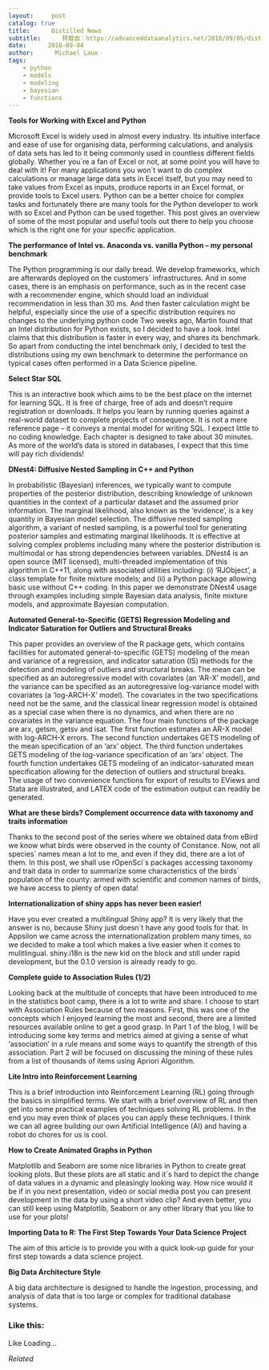 ```yaml
---
layout:     post
catalog: true
title:      Distilled News
subtitle:      转载自：https://advanceddataanalytics.net/2018/09/05/distilled-news-852/
date:      2018-09-04
author:      Michael Laux
tags:
    - python
    - models
    - modeling
    - bayesian
    - functions
---
```


**Tools for Working with Excel and Python**

Microsoft Excel is widely used in almost every industry. Its intuitive interface and ease of use for organising data, performing calculations, and analysis of data sets has led to it being commonly used in countless different fields globally. Whether you´re a fan of Excel or not, at some point you will have to deal with it! For many applications you won´t want to do complex calculations or manage large data sets in Excel itself, but you may need to take values from Excel as inputs, produce reports in an Excel format, or provide tools to Excel users. Python can be a better choice for complex tasks and fortunately there are many tools for the Python developer to work with so Excel and Python can be used together. This post gives an overview of some of the most popular and useful tools out there to help you choose which is the right one for your specific application.

**The performance of Intel vs. Anaconda vs. vanilla Python – my personal benchmark**

The Python programming is our daily bread. We develop frameworks, which are afterwards deployed on the customers´ infrastructures. And in some cases, there is an emphasis on performance, such as in the recent case with a recommender engine, which should load an individual recommendation in less than 30 ms. And then faster calculation might be helpful, especially since the use of a specific distribution requires no changes to the underlying python code Two weeks ago, Martin found that an Intel distribution for Python exists, so I decided to have a look. Intel claims that this distribution is faster in every way, and shares its benchmark. So apart from conducting the intel benchmark only, I decided to test the distributions using my own benchmark to determine the performance on typical cases often performed in a Data Science pipeline.

**Select Star SQL**

This is an interactive book which aims to be the best place on the internet for learning SQL. It is free of charge, free of ads and doesn’t require registration or downloads. It helps you learn by running queries against a real-world dataset to complete projects of consequence. It is not a mere reference page – it conveys a mental model for writing SQL. I expect little to no coding knowledge. Each chapter is designed to take about 30 minutes. As more of the world’s data is stored in databases, I expect that this time will pay rich dividends!

**DNest4: Diffusive Nested Sampling in C++ and Python**

In probabilistic (Bayesian) inferences, we typically want to compute properties of the posterior distribution, describing knowledge of unknown quantities in the context of a particular dataset and the assumed prior information. The marginal likelihood, also known as the ‘evidence’, is a key quantity in Bayesian model selection. The diffusive nested sampling algorithm, a variant of nested sampling, is a powerful tool for generating posterior samples and estimating marginal likelihoods. It is effective at solving complex problems including many where the posterior distribution is multimodal or has strong dependencies between variables. DNest4 is an open source (MIT licensed), multi-threaded implementation of this algorithm in C++11, along with associated utilities including: (i) ‘RJObject’, a class template for finite mixture models; and (ii) a Python package allowing basic use without C++ coding. In this paper we demonstrate DNest4 usage through examples including simple Bayesian data analysis, finite mixture models, and approximate Bayesian computation.

**Automated General-to-Specific (GETS) Regression Modeling and Indicator Saturation for Outliers and Structural Breaks**

This paper provides an overview of the R package gets, which contains facilities for automated general-to-specific (GETS) modeling of the mean and variance of a regression, and indicator saturation (IS) methods for the detection and modeling of outliers and structural breaks. The mean can be specified as an autoregressive model with covariates (an ‘AR-X’ model), and the variance can be specified as an autoregressive log-variance model with covariates (a ‘log-ARCH-X’ model). The covariates in the two specifications need not be the same, and the classical linear regression model is obtained as a special case when there is no dynamics, and when there are no covariates in the variance equation. The four main functions of the package are arx, getsm, getsv and isat. The first function estimates an AR-X model with log-ARCH-X errors. The second function undertakes GETS modeling of the mean specification of an ‘arx’ object. The third function undertakes GETS modeling of the log-variance specification of an ‘arx’ object. The fourth function undertakes GETS modeling of an indicator-saturated mean specification allowing for the detection of outliers and structural breaks. The usage of two convenience functions for export of results to EViews and Stata are illustrated, and LATEX code of the estimation output can readily be generated.

**What are these birds? Complement occurrence data with taxonomy and traits information**

Thanks to the second post of the series where we obtained data from eBird we know what birds were observed in the county of Constance. Now, not all species´ names mean a lot to me, and even if they did, there are a lot of them. In this post, we shall use rOpenSci´s packages accessing taxonomy and trait data in order to summarize some characteristics of the birds´ population of the county: armed with scientific and common names of birds, we have access to plenty of open data!

**Internationalization of shiny apps has never been easier!**

Have you ever created a multilingual Shiny app? It is very likely that the answer is no, because Shiny just doesn´t have any good tools for that. In Appsilon we came across the internationalization problem many times, so we decided to make a tool which makes a live easier when it comes to mulitlingual. shiny.i18n is the new kid on the block and still under rapid development, but the 0.1.0 version is already ready to go.

**Complete guide to Association Rules (1/2)**

Looking back at the multitude of concepts that have been introduced to me in the statistics boot camp, there is a lot to write and share. I choose to start with Association Rules because of two reasons. First, this was one of the concepts which I enjoyed learning the most and second, there are a limited resources available online to get a good grasp. In Part 1 of the blog, I will be introducing some key terms and metrics aimed at giving a sense of what ‘association’ in a rule means and some ways to quantify the strength of this association. Part 2 will be focused on discussing the mining of these rules from a list of thousands of items using Apriori Algorithm.

**Lite Intro into Reinforcement Learning**

This is a brief introduction into Reinforcement Learning (RL) going through the basics in simplified terms. We start with a brief overview of RL and then get into some practical examples of techniques solving RL problems. In the end you may even think of places you can apply these techniques. I think we can all agree building our own Artificial Intelligence (AI) and having a robot do chores for us is cool.

**How to Create Animated Graphs in Python**

Matplotlib and Seaborn are some nice libraries in Python to create great looking plots. But these plots are all static and it´s hard to depict the change of data values in a dynamic and pleasingly looking way. How nice would it be if in you next presentation, video or social media post you can present development in the data by using a short video clip? And even better, you can still keep using Matplotlib, Seaborn or any other library that you like to use for your plots!

**Importing Data to R: The First Step Towards Your Data Science Project**

The aim of this article is to provide you with a quick look-up guide for your first step towards a data science project.

**Big Data Architecture Style**

A big data architecture is designed to handle the ingestion, processing, and analysis of data that is too large or complex for traditional database systems.





### Like this:

Like Loading...


*Related*

